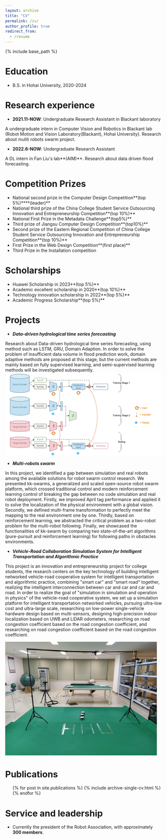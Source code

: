 ```yaml
---
layout: archive
title: "CV"
permalink: /cv/
author_profile: true
redirect_from:
  - /resume
---
```


{% include base_path %}

Education
======
* B.S. in Hohai University, 2020-2024

Research experience
======
* **2021.11-NOW**: Undergraduate Research Assistant in Blackant laboratory

A undergraduate intern in Computer Vision and Robotics in Blackant lab (Robot Motion and Vision Laboratory(Blackant), Hohai University). Research about muliti robots swarm project. 

* **2022.6-NOW**: Undergraduate Research Assistant

A DL intern in Fan Liu's lab**(AIM)**. Research about data driven flood forecasting.

Competition Prizes
======
* National second prize in the Computer Design Competition**(top 5%)****(leader)**
* National third prize of the China College Student Service Outsourcing Innovation and Entrepreneurship Competition**(top 10%)**
* National First Prize in the Metadata Challenge**(top5%)**
* Third prize of Jiangsu Computer Design Competition**(top10%)**
* Second prize of the Eastern Regional Competition of China College Student Service Outsourcing Innovation and Entrepreneurship Competition**(top 10%)**
* First Prize in the Web Design Competition**(first place)**
* Third Prize in the Installation competition

  
Scholarships
======
* Huawei Scholarship in 2023**(top 5%)**
* Academic excellent scholarship in 2020**(top 10%)**
* Technology innovation scholarship in 2022**(top 5%)**
* Academic Progress Scholarship**(top 5%)**

Projects
======
* ***Data-driven hydrological time series forecasting***

Research about Data-driven hydrological time series forecasting, using method such as LSTM, GRU, Domain Adaption. In order to solve the problem of insufficient data volume in flood prediction work, domain adaptive methods are proposed at this stage, but the current methods are mainly based on fully supervised learning, and semi-supervised learning methods will be investigated subsequently.
![flood](/images/flood.png)

* ***Multi-robots swarm*** 

In this project, we identified a gap between simulation and real robots among the available solutions for robot swarm control research. We presented kk-swarms, a generalized and scaled open-source robot swarm platform, which crossed traditional control and modern reinforcement learning control of breaking the gap between no code simulation and real robot deployment. Firstly, we improved April tag performance and applied it to solve the localization of the physical environment with a global vision. Secondly, we defined multi-frame transformation to perfectly meet the mapping to the real environment one by one. Thirdly, based on reinforcement learning, we abstracted the critical problem as a two-robot problem for the multi-robot following. Finally, we showcased the functionalities of kk-swarm by comparing two state-of-the-art algorithms (pure-pursuit and reinforcement learning) for following paths in obstacles environments. 

* ***Vehicle-Road Collaboration Simulation System for Intelligent Transportation and Algorithmic Practice***

 This project is an innovation and entrepreneurship project for college students, the research centers on the key technology of building intelligent networked vehicle-road cooperative system for intelligent transportation and algorithmic practice, combining "smart car" and "smart road" together, realizing the intelligent interconnection between car and car and car and road. In order to realize the goal of "simulation in simulation and operation in physics" of the vehicle-road cooperative system, we set up a simulation platform for intelligent transportation networked vehicles, pursuing ultra-low cost and ultra-large scale, researching on low-power single-vehicle hardware design based on multi-sensors, designing high-precision indoor localization based on UWB and LiDAR odometers, researching on road congestion coefficient based on the road congestion coefficient, and researching on road congestion coefficient based on the road congestion coefficient. 
 
 ![vehicle-road collaboration system](/images/robot.jpg)


Publications
======
  <ul>{% for post in site.publications %}
    {% include archive-single-cv.html %}
  {% endfor %}</ul>
  
  
Service and leadership
======
* Currently the president of the Robot Association, with approximately **300 members**.

